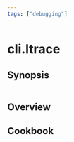 ```yaml
---
tags: ["debugging"]
---
```


# cli.ltrace



## Synopsis

```language

```

## Overview

## Cookbook

